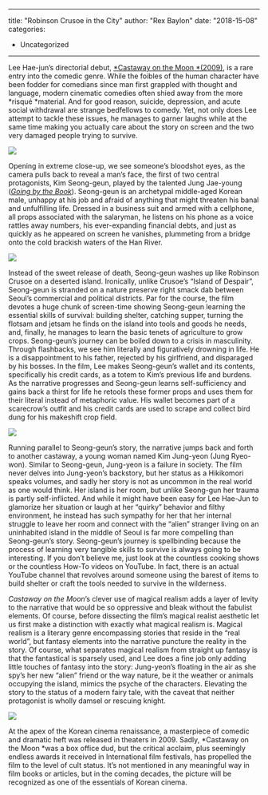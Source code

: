 
---
title: "Robinson Crusoe in the City"
author: "Rex Baylon"
date: "2018-15-08"
categories:
- Uncategorized
---

Lee Hae-jun&#8217;s directorial debut, [*Castaway on the Moon *(2009)](https://vrv.co/watch/GRQ4V2ZPY/Castaway-on-the-Moon?utm_source=editorial_vrv&amp;utm_medium=blog_vrv&amp;utm_campaign=robinson-crusoe-in-the-city), is a rare entry into the comedic genre. While the foibles of the human character have been fodder for comedians since man first grappled with thought and language, modern cinematic comedies often shied away from the more *risqué *material. And for good reason, suicide, depression, and acute social withdrawal are strange bedfellows to comedy. Yet, not only does Lee attempt to tackle these issues, he manages to garner laughs while at the same time making you actually care about the story on screen and the two very damaged people trying to survive.

![](https://i2.wp.com/vrvblog.co/wp-content/uploads/2018/08/Castaway-on-the-Moon-1.gif?resize=500%2C213&#038;ssl=1)

Opening in extreme close-up, we see someone’s bloodshot eyes, as the camera pulls back to reveal a man’s face, the first of two central protagonists, Kim Seong-geun, played by the talented Jung Jae-young ([*Going by the Book*](https://vrv.co/watch/GYDQ17K96/Going-by-the-Book?utm_source=editorial_vrv&amp;utm_medium=blog_vrv&amp;utm_campaign=robinson-crusoe-in-the-city)). Seong-geun is an archetypal middle-aged Korean male, unhappy at his job and afraid of anything that might threaten his banal and unfulfilling life. Dressed in a business suit and armed with a cellphone, all props associated with the salaryman, he listens on his phone as a voice rattles away numbers, his ever-expanding financial debts, and just as quickly as he appeared on screen he vanishes, plummeting from a bridge onto the cold brackish waters of the Han River.

![](https://i1.wp.com/vrvblog.co/wp-content/uploads/2018/08/Castaway-on-the-Moon.jpg?resize=500%2C332&#038;ssl=1)

Instead of the sweet release of death, Seong-geun washes up like Robinson Crusoe on a deserted island. Ironically, unlike Crusoe’s “Island of Despair”, Seong-geun is stranded on a nature preserve right smack dab between Seoul’s commercial and political districts. Par for the course, the film devotes a huge chunk of screen-time showing Seong-geun learning the essential skills of survival: building shelter, catching supper, turning the flotsam and jetsam he finds on the island into tools and goods he needs, and, finally, he manages to learn the basic tenets of agriculture to grow crops. Seong-geun’s journey can be boiled down to a crisis in masculinity. Through flashbacks, we see him literally and figuratively drowning in life. He is a disappointment to his father, rejected by his girlfriend, and disparaged by his bosses. In the film, Lee makes Seong-geun’s wallet and its contents, specifically his credit cards, as a totem to Kim’s previous life and burdens. As the narrative progresses and Seong-geun learns self-sufficiency and gains back a thirst for life he retools these former props and uses them for their literal instead of metaphoric value. His wallet becomes part of a scarecrow’s outfit and his credit cards are used to scrape and collect bird dung for his makeshift crop field.

![](https://i0.wp.com/vrvblog.co/wp-content/uploads/2018/08/Castaway-on-the-moon-2-1024x576.jpg?resize=600%2C338&#038;ssl=1)

Running parallel to Seong-geun’s story, the narrative jumps back and forth to another castaway, a young woman named Kim Jung-yeon (Jung Ryeo-won). Similar to Seong-geun, Jung-yeon is a failure in society. The film never delves into Jung-yeon’s backstory, but her status as a Hikikomori speaks volumes, and sadly her story is not as uncommon in the real world as one would think. Her island is her room, but unlike Seong-gun her trauma is partly self-inflicted. And while it might have been easy for Lee Hae-Jun to glamorize her situation or laugh at her “quirky” behavior and filthy environment, he instead has such sympathy for her that her internal struggle to leave her room and connect with the “alien” stranger living on an uninhabited island in the middle of Seoul is far more compelling than Seong-geun’s story. Seong-geun’s journey is spellbinding because the process of learning very tangible skills to survive is always going to be interesting. If you don’t believe me, just look at the countless cooking shows or the countless How-To videos on YouTube. In fact, there is an actual YouTube channel that revolves around someone using the barest of items to build shelter or craft the tools needed to survive in the wilderness.

*Castaway on the Moon*’s clever use of magical realism adds a layer of levity to the narrative that would be so oppressive and bleak without the fabulist elements. Of course, before dissecting the film’s magical realist aesthetic let us first make a distinction with exactly what magical realism is. Magical realism is a literary genre encompassing stories that reside in the “real world”, but fantasy elements into the narrative puncture the reality in the story. Of course, what separates magical realism from straight up fantasy is that the fantastical is sparsely used, and Lee does a fine job only adding little touches of fantasy into the story: Jung-yeon’s floating in the air as she spy’s her new “alien” friend or the way nature, be it the weather or animals occupying the island, mimics the psyche of the characters. Elevating the story to the status of a modern fairy tale, with the caveat that neither protagonist is wholly damsel or rescuing knight.

![](https://i2.wp.com/vrvblog.co/wp-content/uploads/2018/08/Castaway-on-the-Moon-3.jpg?resize=600%2C255&#038;ssl=1)

At the apex of the Korean cinema renaissance, a masterpiece of comedic and dramatic heft was released in theaters in 2009. Sadly, *Castaway on the Moon *was a box office dud, but the critical acclaim, plus seemingly endless awards it received in International film festivals, has propelled the film to the level of cult status. It’s not mentioned in any meaningful way in film books or articles, but in the coming decades, the picture will be recognized as one of the essentials of Korean cinema.
